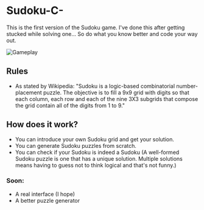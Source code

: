 # Sudoku-C-
This is the first version of the Sudoku game. I've done this after getting stucked while solving one... So do what you know better and code your way out.

![Gameplay]()

## Rules
- As stated by Wikipedia: "Sudoku is a logic-based combinatorial number-placement puzzle. The objective is to fill a 9x9 grid with digits so that each column, each row and each of the nine 3X3 subgrids that compose the grid contain all of the digits from 1 to 9."

## How does it work?
+ You can introduce your own Sudoku grid and get your solution.
+ You can generate Sudoku puzzles from scratch.
+ You can check if your Sudoku is indeed a Sudoku (A well-formed Sudoku puzzle is one that has a unique solution. Multiple solutions means having to guess not to think logical and that's not funny.)    

### Soon:
+ A real interface (I hope)
+ A better puzzle generator


